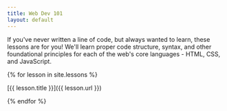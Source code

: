 ```yaml
---
title: Web Dev 101
layout: default
---
```


If you've never written a line of code, but always wanted to learn, these lessons are for you! We'll learn proper code structure, syntax, and other foundational principles for each of the web's core languages - HTML, CSS, and JavaScript.

{% for lesson in site.lessons %}

  [{{ lesson.title }}]({{ lesson.url }})

{% endfor %}
